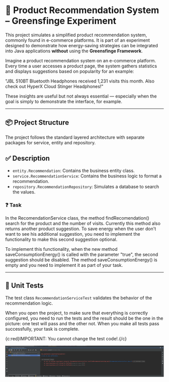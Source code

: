 # 🛒 Product Recommendation System – Greensfinge Experiment

This project simulates a simplified product recommendation system, commonly found in e-commerce platforms. It is part of an experiment designed to demonstrate how energy-saving strategies can be integrated into Java applications **without** using the **Greensfinge Framework**.

Imagine a product recommendation system on an e-commerce platform. Every time a user accesses a product page, the system gathers statistics and displays suggestions based on popularity for an example:

"JBL 510BT Bluetooth Headphones received 1,231 visits this month.
Also check out HyperX Cloud Stinger Headphones!"

These insights are useful but not always essential — especially when the goal is simply to demonstrate the interface, for example.

---

## 📦 Project Structure

The project follows the standard layered architecture with separate packages for service, entity and repository.

## ✅ Description

- `entity.Recommendation`: Contains the business entity class.
- `service.RecommendationService`: Contains the business logic to format a recommendation.
- `repository.RecommendationRepository`: Simulates a database to search the values.

### ❓ Task

In the RecomendationService class, the method findRecomendation() search for the product and the number of visits. Currently this method also returns another product suggestion. To save energy when the user don't want to see his additional suggestion, you need to implement the functionality to make this second suggestion optional.

To implement this functionality, when the new method saveConsumptionEnergy() is called with the parameter "true", the second suggestion should be disabled. The method saveConsumptionEnergy() is empty and you need to implement it as part of your task.

---

## 🧪 Unit Tests

The test class `RecommendationServiceTest` validates the behavior of the recommendation logic.

When you open the project, to make sure that everything is correctly configured, you need to run the tests and the result should be the one in the picture: one test will pass and the other not. When you make all tests pass successfully, your task is complete.

{c:red}IMPORTANT: You cannot change the test code!.{/c}

![img.png](img.png)

